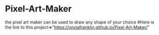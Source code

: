 # Pixel-Art-Maker
the pixel art maker can be used to draw any shape of your choice
#Here is the link to this project=>"https://onyiafranklin.github.io/Pixel-Art-Maker/"

